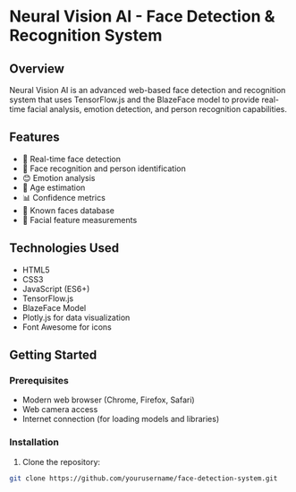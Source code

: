 # Neural Vision AI - Face Detection & Recognition System

## Overview
Neural Vision AI is an advanced web-based face detection and recognition system that uses TensorFlow.js and the BlazeFace model to provide real-time facial analysis, emotion detection, and person recognition capabilities.

## Features
- 🎥 Real-time face detection
- 👤 Face recognition and person identification
- 😊 Emotion analysis
- 🔢 Age estimation
- 📊 Confidence metrics
- 💾 Known faces database
- 📏 Facial feature measurements

## Technologies Used
- HTML5
- CSS3
- JavaScript (ES6+)
- TensorFlow.js
- BlazeFace Model
- Plotly.js for data visualization
- Font Awesome for icons

## Getting Started

### Prerequisites
- Modern web browser (Chrome, Firefox, Safari)
- Web camera access
- Internet connection (for loading models and libraries)

### Installation
1. Clone the repository:
```bash
git clone https://github.com/yourusername/face-detection-system.git
